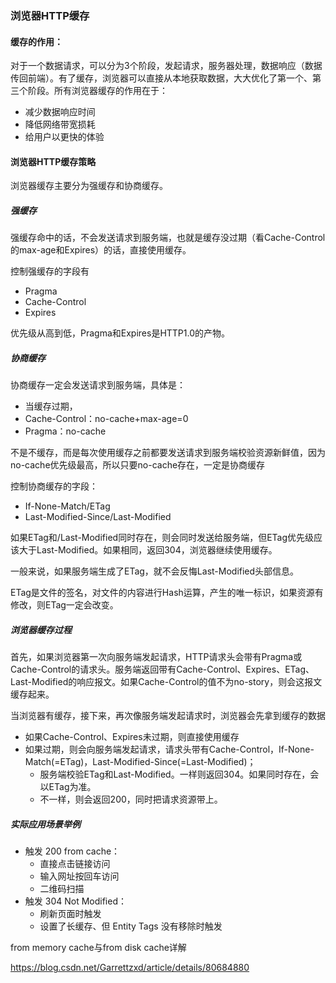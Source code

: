 ### 浏览器HTTP缓存

#### 缓存的作用：

对于一个数据请求，可以分为3个阶段，发起请求，服务器处理，数据响应（数据传回前端）。有了缓存，浏览器可以直接从本地获取数据，大大优化了第一个、第三个阶段。所有浏览器缓存的作用在于：

- 减少数据响应时间
- 降低网络带宽损耗
- 给用户以更快的体验

#### 浏览器HTTP缓存策略

浏览器缓存主要分为强缓存和协商缓存。

##### 强缓存

强缓存命中的话，不会发送请求到服务端，也就是缓存没过期（看Cache-Control的max-age和Expires）的话，直接使用缓存。

控制强缓存的字段有

- Pragma
- Cache-Control
- Expires

优先级从高到低，Pragma和Expires是HTTP1.0的产物。

##### 协商缓存

协商缓存一定会发送请求到服务端，具体是：

- 当缓存过期，
- Cache-Control：no-cache+max-age=0
- Pragma：no-cache

不是不缓存，而是每次使用缓存之前都要发送请求到服务端校验资源新鲜值，因为no-cache优先级最高，所以只要no-cache存在，一定是协商缓存

控制协商缓存的字段：

- If-None-Match/ETag
- Last-Modified-Since/Last-Modified

如果ETag和/Last-Modified同时存在，则会同时发送给服务端，但ETag优先级应该大于Last-Modified。如果相同，返回304，浏览器继续使用缓存。

一般来说，如果服务端生成了ETag，就不会反悔Last-Modified头部信息。

ETag是文件的签名，对文件的内容进行Hash运算，产生的唯一标识，如果资源有修改，则ETag一定会改变。

##### 浏览器缓存过程

首先，如果浏览器第一次向服务端发起请求，HTTP请求头会带有Pragma或Cache-Control的请求头。服务端返回带有Cache-Control、Expires、ETag、Last-Modified的响应报文。如果Cache-Control的值不为no-story，则会这报文缓存起来。

当浏览器有缓存，接下来，再次像服务端发起请求时，浏览器会先拿到缓存的数据

- 如果Cache-Control、Expires未过期，则直接使用缓存
- 如果过期，则会向服务端发起请求，请求头带有Cache-Control，If-None-Match(=ETag)，Last-Modified-Since(=Last-Modified)；
  - 服务端校验ETag和Last-Modified。一样则返回304。如果同时存在，会以ETag为准。
  - 不一样，则会返回200，同时把请求资源带上。

##### 实际应用场景举例

- 触发 200 from cache：
  - 直接点击链接访问
  - 输入网址按回车访问
  - 二维码扫描
- 触发 304 Not Modified：
  - 刷新页面时触发
  - 设置了长缓存、但 Entity Tags 没有移除时触发



 from memory cache与from disk cache详解 

<https://blog.csdn.net/Garrettzxd/article/details/80684880> 